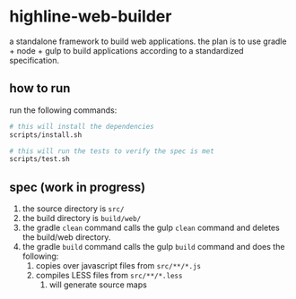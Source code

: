 highline-web-builder
====================

a standalone framework to build web applications. the plan is to use gradle + node + gulp to build applications
according to a standardized specification.


how to run
----------

run the following commands:

```bash
# this will install the dependencies
scripts/install.sh

# this will run the tests to verify the spec is met
scripts/test.sh
```


spec (work in progress)
-----------------------

1. the source directory is `src/`
1. the build directory is `build/web/`
1. the gradle `clean` command calls the gulp `clean` command and deletes the build/web directory.
1. the gradle `build` command calls the gulp `build` command and does the following:
    1. copies over javascript files from `src/**/*.js`
    1. compiles LESS files from `src/**/*.less`
        1. will generate source maps
